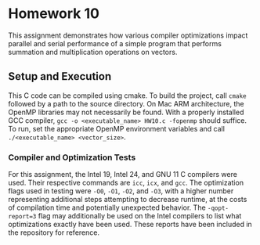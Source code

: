# Homework 10

This assignment demonstrates how various compiler optimizations impact parallel and serial performance of a simple program that performs summation and multiplication operations on vectors.

## Setup and Execution

This C code can be compiled using cmake. To build the project, call `cmake` followed by a path to the source directory. On Mac ARM architecture, the OpenMP libraries may not necessarily be found. With a properly installed GCC compiler, `gcc -o <executable_name> HW10.c -fopenmp` should suffice. To run, set the appropriate OpenMP environment variables and call `./<executable_name> <vector_size>`.

### Compiler and Optimization Tests

For this assignment, the Intel 19, Intel 24, and GNU 11 C compilers were used. Their respective commands are `icc`, `icx`, and `gcc`. The optimization flags used in testing were `-O0`, `-O1`, `-O2`, and `-O3`, with a higher number representing additional steps attempting to decrease runtime, at the costs of compilation time and potentially unexpected behavior. The `-qopt-report=3` flag may additionally be used on the Intel compilers to list what optimizations exactly have been used. These reports have been included in the repository for reference.
